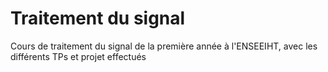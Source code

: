 # Traitement du signal 

Cours de traitement du signal de la première année à l'ENSEEIHT, avec les différents TPs et projet effectués
